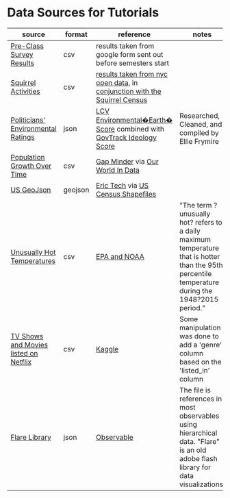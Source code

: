# Data Sources for Tutorials

| source                                                                  | format  | reference                                                                                                                                                                                                 | notes                                                                                                                                             |
| ----------------------------------------------------------------------- | ------- | --------------------------------------------------------------------------------------------------------------------------------------------------------------------------------------------------------- | ------------------------------------------------------------------------------------------------------------------------------------------------- |
| [Pre-Class Survey Results](surveyResults.csv)                           | csv     | results taken from google form sent out before semesters start                                                                                                                                            |                                                                                                                                                   |
| [Squirrel Activities](squirrelActivities.csv)                           | csv     | [results taken from nyc open data](https://data.cityofnewyork.us/Environment/2018-Squirrel-Census-Fur-Color-Map/fak5-wcft), in [conjunction with the Squirrel Census](https://www.thesquirrelcensus.com/) |                                                                                                                                                   |
| [Politicians' Environmental Ratings](environmentRatings.json)           | json    | [LCV Environmental�Earth� Score](https://scorecard.lcv.org/members-of-congress) combined with [GovTrack Ideology Score](https://www.govtrack.us/congress/members/report-cards/2018/house/ideology)        | Researched, Cleaned, and compiled by Ellie Frymire                                                                                                |
| [Population Growth Over Time](populationOverTime.csv)                   | csv     | [Gap Minder](https://www.gapminder.org/data/documentation/gd003/) via [Our World In Data](https://ourworldindata.org/world-population-growth)                                                             |                                                                                                                                                   |
| [US GeoJson](us-state.json)                                             | geojson | [Eric Tech](https://eric.clst.org/tech/usgeojson/) via [US Census Shapefiles](https://www.census.gov/geographies/mapping-files/time-series/geo/carto-boundary-file.html)                                  |                                                                                                                                                   |
| [Unusually Hot Temperatures](usHeatExtremes.csv)                        | csv     | [EPA and NOAA](https://www.epa.gov/climate-indicators/climate-change-indicators-high-and-low-temperatures)                                                                                                | "The term ?unusually hot? refers to a daily maximum temperature that is hotter than the 95th percentile temperature during the 1948?2015 period." |
| [TV Shows and Movies listed on Netflix](netflix_titles_with_genres.csv) | csv     | [Kaggle](https://www.kaggle.com/shivamb/netflix-shows/data#)                                                                                                                                              | Some manipulation was done to add a 'genre' column based on the 'listed_in' column                                                                |
| [Flare Library](flare.json)                                             | json    | [Observable](https://observablehq.com/collection/@d3/d3-hierarchy)                                                                                                                                        | The file is references in most observables using hierarchical data. "Flare" is an old adobe flash library for data visualizations.                |
